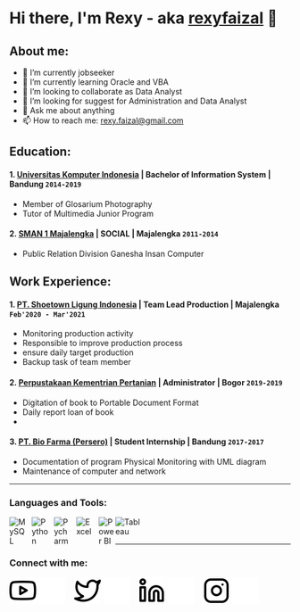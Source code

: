 # Hi there, I'm Rexy - aka [rexyfaizal](https://www.youtube.com/channel/UC22xix7qvwpYWnSQ5QEYtAQ) 👋
## About me:
- 🔭 I’m currently jobseeker
- 🌱 I’m currently learning Oracle and VBA
- 👯 I’m looking to collaborate as Data Analyst
- 🤔 I’m looking for suggest for Administration and Data Analyst
- 💬 Ask me about anything
- 📫 How to reach me: rexy.faizal@gmail.com

## Education:

#### 1. [Universitas Komputer Indonesia](https://www.unikom.ac.id) | Bachelor of Information System | Bandung `2014-2019`
   - Member of Glosarium Photography
   - Tutor of Multimedia Junior Program
 #### 2. [SMAN 1 Majalengka](https://www.smansa-mjl.sch.id) | SOCIAL | Majalengka `2011-2014`
   - Public Relation Division Ganesha Insan Computer

## Work Experience:
#### 1. [PT. Shoetown Ligung Indonesia](https://www.stg-id.co.id) | Team Lead Production | Majalengka `Feb'2020 - Mar'2021`
   - Monitoring production activity
   - Responsible to improve production process
   - ensure daily target production
   - Backup task of team member
#### 2. [Perpustakaan Kementrian Pertanian](https://perpustakaan.pertanian.go.id/) | Administrator | Bogor `2019-2019`
   - Digitation of book to Portable Document Format
   - Daily report loan of book
   - 
#### 3. [PT. Bio Farma (Persero)](https://biofarma.co.id) | Student Internship | Bandung `2017-2017`
   - Documentation of program Physical Monitoring with UML diagram
   - Maintenance of computer and network
---

### Languages and Tools:

[<img align="left" alt="MySQL" width="30px" src="https://cdn.jsdelivr.net/gh/devicons/devicon/icons/mysql/mysql-original.svg" style="padding-right:10px;" />][webdev]
[<img align="left" alt="Python" width="30px" src="https://upload.wikimedia.org/wikipedia/commons/thumb/c/c3/Python-logo-notext.svg/110px-Python-logo-notext.svg.png?20100317150552" style="padding-right:10px;" />][webdev]
[<img align="left" alt="Pycharm" width="30px" src="https://upload.wikimedia.org/wikipedia/commons/thumb/1/1d/PyCharm_Icon.svg/220px-PyCharm_Icon.svg.png" style="padding-right:10px;" />][webdev]
[<img align="left" alt="Excel" width="30px" src="https://is2-ssl.mzstatic.com/image/thumb/Purple126/v4/a8/fd/5a/a8fd5a84-c6f1-355f-3b9f-6e86598efaa3/XCEL.png/1200x630bb.png" style="padding-right:10px;" />][webdev]
[<img align="left" alt="Power BI" width="30px" src="https://powerbi.microsoft.com/pictures/application-logos/svg/powerbi.svg" style="padding-right:0px;" />][webdev]
[<img align="left" alt="Tableau" width="50px" src="https://logos-world.net/wp-content/uploads/2021/10/Tableau-Symbol.png" style="padding-right:10px;" />][webdev]

<br />
<br />

---
### Connect with me:

[![website](./img/youtube-light.svg)](https://www.youtube.com/channel/UC22xix7qvwpYWnSQ5QEYtAQ#gh-light-mode-only)
[![website](./img/youtube-dark.svg)](https://www.youtube.com/channel/UC22xix7qvwpYWnSQ5QEYtAQ#gh-dark-mode-only)
&nbsp;&nbsp;
[![website](./img/twitter-light.svg)](https://twitter.com/rexxxf#gh-light-mode-only)
[![website](./img/twitter-dark.svg)](https://twitter.com/rexxxfn#gh-dark-mode-only)
&nbsp;&nbsp;
[![website](./img/linkedin-light.svg)](https://www.linkedin.com/in/rexyfaizal#gh-light-mode-only)
[![website](./img/linkedin-dark.svg)](https://www.linkedin.com/in/rexyfaizal#gh-dark-mode-only)
&nbsp;&nbsp;
[![website](./img/instagram-light.svg)](https://instagram.com/rxfzl#gh-light-mode-only)
[![website](./img/instagram-dark.svg)](https://instagram.com/rxfzl#gh-dark-mode-only)



[webdev]: https://github.com/rexyfaizal/rexyfaizal
